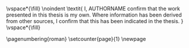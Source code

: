 <!-- This page is for an official declaration. -->


\vspace*{\fill}
\noindent
\textit{
I, AUTHORNAME confirm that the work presented in this thesis is my own. Where information has been derived from other sources, I confirm that this has been indicated in the thesis.
}
\vspace*{\fill}

\pagenumbering{roman}
\setcounter{page}{1}
\newpage
